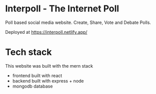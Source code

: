 # Interpoll - The Internet Poll

Poll based social media website. Create, Share, Vote and Debate Polls.

Deployed at https://interpoll.netlify.app/

# Tech stack
This website was built with the mern stack
- frontend built with react
- backend built with express + node 
- mongodb database


